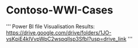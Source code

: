 # Contoso-WWI-Cases
'''
Power BI file Visualisation Results:
https://drive.google.com/drive/folders/1JO-vsKpiE4kIVvpWpC2wspqllsp3SfbI?usp=drive_link
'''
